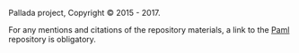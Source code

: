 Pallada project, Copyright © 2015 - 2017.

For any mentions and citations of the repository materials, a link to the [Paml](https://github.com/maxinovi/Paml) repository is obligatory.
